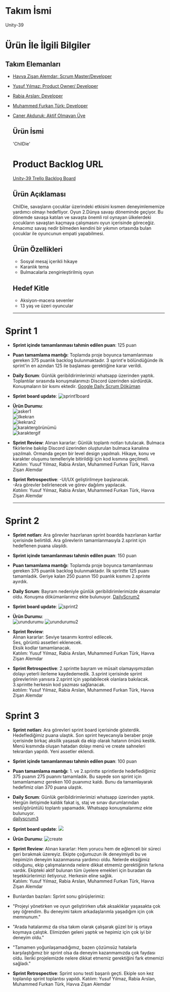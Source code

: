 # **Takım İsmi**

Unity-39

# Ürün İle İlgili Bilgiler

## Takım Elemanları
- [Havva Zişan Alemdar: Scrum Master/Developer](https://github.com/havvazisan)
- [Yusuf Yılmaz: Product Owner/ Developer](https://github.com/yu5ufyilmaz)
- [Rabia Arslan: Developer](https://github.com/feyklave)
- [Muhammed Furkan Türk: Developer](https://github.com/mfurkanturk)
- [Caner Akduruk: Aktif Olmayan Üye](https://github.com/canerakduruk)

  ## Ürün İsmi
  
  'ChilDie'

  # Product Backlog URL
  [Unity-39 Trello Backlog Board](https://trello.com/invite/b/FKLnXL2d/ATTI19b65d1241db6006bacb416f599acd581778D70D/unity-39)

  ## Ürün Açıklaması

  ChilDie, savaşların çocuklar üzerindeki etkisini kısmen deneyimlememize yardımcı olmayı hedefliyor. Oyun 2.Dünya savaşı döneminde geçiyor. Bu dönemde savaşa katılan ve savaşta önemli rol oynayan ülkelerdeki çocukların savaştan kaçmaya çalışmasını oyun içerisinde göreceğiz. Amacımız savaş nedir bilmeden kendini bir yıkımın ortasında bulan çocuklar ile oyuncunun empati yapabilmesi. 

  ## Ürün Özellikleri
  
  - Sosyal mesaj içerikli hikaye
  - Karanlık tema
  - Bulmacalarla zenginleştirilmiş oyun
  
  ## Hedef Kitle

   - Aksiyon-macera sevenler
   - 13 yaş ve üzeri oyuncular

  ---

# Sprint 1

  - **Sprint içinde tamamlanması tahmin edilen puan**: 125 puan

  -  **Puan tamamlama mantığı**: Toplamda proje boyunca tamamlanması gereken 375 puanlık backlog bulunmaktadır. 3 sprint'e bölündüğünde ilk sprint'in en azından 125 ile başlaması gerektiğine karar verildi.

  -  **Daily Scrum**: Günlük geribildirimlerimizi whatsapp üzerinden yaptık. Toplantılar sırasında konuşmalarımızı Discord üzerinden sürdürdük. Konuşmaların bir kısmı ektedir.
    [Google Daily Scrum Döküman](https://docs.google.com/document/d/1kbJguhVFqE5Gtyb0yvew65h-MpoLBR-cYYN5P8h0GVQ/edit?usp=sharing)

  -  **Sprint board update**:
  ![sprint1board](https://github.com/yu5ufyilmaz/GoogleBootcamp/blob/main/images/sprint1board.png) 

  -   **Ürün Durumu**:  
    ![asker1](https://github.com/yu5ufyilmaz/GoogleBootcamp/blob/main/images/asker.gif)  
    ![ilkekran](https://github.com/yu5ufyilmaz/GoogleBootcamp/blob/main/images/ilkekran.jpeg)  
    ![ikekran2](https://github.com/yu5ufyilmaz/GoogleBootcamp/blob/main/images/ilkekran2.jpeg)  
    ![karaktergörünümü](https://github.com/yu5ufyilmaz/GoogleBootcamp/blob/main/images/karakterg%C3%B6r%C3%BCn%C3%BCm%C3%BC.png)  
    ![karaktergif](https://github.com/yu5ufyilmaz/GoogleBootcamp/blob/main/images/karaktergif.gif)  
    

  -   **Sprint Review**:
       Alınan kararlar: Günlük toplantı notları tutulacak. Bulmaca fikirlerine bakılıp Discord üzerinden oluşturulan bulmaca kanalına yazılmalı. Ormanda geçen bir level design yapılmalı. Hikaye, konu ve karakter oluşumu temelleriyle bitirildiği için kod kısmına geçilmeli.  
      Katılım: Yusuf Yılmaz, Rabia Arslan, Muhammed Furkan Türk, Havva Zişan Alemdar

  -   **Sprint Retrospective**:
      -UI/UX geliştirilmeye başlanacak.  
      -Ara görevler belirlenecek ve görev dağılımı yapılacak.  
        *Katılım*: Yusuf Yılmaz, Rabia Arslan, Muhammed Furkan Türk, Havva Zişan Alemdar

       ---

# Sprint 2

  - **Sprint notları**:  Ara görevler hazırlanan sprint boardda hazırlanan kartlar içerisinde belirtildi. Ara görevlerin tamamlanmasıyla 2.sprint için hedeflenen puana ulaşıldı.

 - **Sprint içinde tamamlanması tahmin edilen puan**: 150 puan

 -  **Puan tamamlama mantığı**: Toplamda proje boyunca tamamlanması gereken 375 puanlık backlog bulunmaktadır. İlk sprintte 125 puanı tamamladık. Geriye kalan 250 puanın 150 puanlık kısmını 2.sprinte ayırdık.

 -  **Daily Scrum**: Bayram nedeniyle günlük geribildirimlerimizde aksamalar oldu. Konuşma dökümanlarımız ekte bulunuyor.
   [DailyScrum2](https://docs.google.com/document/d/1ldwl8DcnRtl-9D-tc1cHd8eM3UO3EjBr7qzSB7W5Qt0/edit?usp=sharing)

 - **Sprint board update**:
  ![sprint2](https://github.com/yu5ufyilmaz/GoogleBootcamp/blob/main/images/sprint2board.png)

 -   **Ürün Durumu**:    
   ![urundurumu](https://github.com/yu5ufyilmaz/GoogleBootcamp/blob/main/images/oyungelisimi.png)
   ![urundurumu2](https://github.com/yu5ufyilmaz/GoogleBootcamp/blob/main/images/oyungelisimi2.png)

-   **Sprint Review**:  
    Alınan kararlar: Seviye tasarımı kontrol edilecek.  
    Ses, görüntü assetleri eklenecek.  
    Eksik kodlar tamamlanacak.  
       Katılım: Yusuf Yılmaz, Rabia Arslan, Muhammed Furkan Türk, Havva Zişan Alemdar
    
  -   **Sprint Retrospective**: 2.sprintte bayram ve müsait olamayışımızdan dolayı yeterli ilerleme kaydedemedik. 3.sprint içerisinde sprint görevlerinin yanısıra 2.sprint için yapılabilecek olanlara bakılacak. 3.sprintte herkesin kod yazması sağlanacak.  
         *katılım*: Yusuf Yılmaz, Rabia Arslan, Muhammed Furkan Türk, Havva Zişan Alemdar

# Sprint 3

- **Sprint notları**: Ara görevleri sprint board içerisinde gösterdik. Hedeflediğimiz puana ulaştık. Son sprint heyecanıyla beraber proje içerisinde birkaç aksilik yaşasak da ekip olarak hatanın önünü kestik. Menü kısmında oluşan hatadan dolayı menü ve create sahneleri tekrardan yapıldı. Yeni assetler eklendi.

- **Sprint içinde tamamlanması tahmin edilen puan**: 100 puan

- **Puan tamamlama mantığı**: 1. ve 2.sprintte sprintlerde hedeflediğimiz 375 puanın 275 puanını tamamladık. Bu sayede son sprint için tamamlamamız gereken 100 puanımız kaldı. Bunu da tamamlayarak hedefimiz olan 370 puana ulaştık.
   
- **Daily Scrum**: Günlük geribildirimlerimizi whatsapp üzerinden yaptık. Hergün iletişimde kaldık fakat iş, staj ve sınav durumlarından sesli/görüntülü toplantı yapamadık. Whatsapp konuşmalarımız ekte bulunuyor.  
  [dailyscrum3](https://docs.google.com/document/d/1U9Q8_lM-E9w5vQieq1FFl_szp65XIcjPcEjz-91HGBw/edit?usp=sharing)
- **Sprint board update**:
    ![](https://github.com/yu5ufyilmaz/GoogleBootcamp/blob/main2/images/sprint3board.png)

- **Ürün Durumu**:
  ![create](https://github.com/yu5ufyilmaz/GoogleBootcamp/blob/main2/images/BootcampCredits.jpg)

-   **Sprint Review**:  Alınan kararlar: Hem yorucu hem de eğlenceli bir süreci geri bırakmak üzereyiz. Ekipte çoğumuzun ilk deneyimiydi bu ve hepimizin deneyim kazanmasına yardımcı oldu. Nelerde eksiğimiz olduğunu, ekip çalışmalarında nelere dikkat etmemiz gerektiğinin farkına vardık. Ekipteki aktif bulunan tüm üyelere emekleri için buradan da teşekkürlerimizi iletiyoruz. Herkesin eline sağlık.  
Katılım: Yusuf Yılmaz, Rabia Arslan, Muhammed Furkan Türk, Havva Zişan Alemdar  

-  Bunlardan bazıları: Sprint sonu görüşlerimiz:
  
  -   "Projeyi yönetirken ve oyun geliştirirken ufak aksaklıklar yaşasakta çok şey öğrendim. Bu deneyimi takım arkadaşlarımla yaşadığım için çok memnunum."
  -   "Arada hatalarımız da olsa takım olarak çalışarak güzel bir iş ortaya koymaya çalıştık. Elimizden geleni yaptık ve hepimiz için çok iyi bir deneyim oldu."
  -   "Tamamen yoğunlaşamadığımız, bazen çözümsüz hatalarla karşılaştığımız bir sprint olsa da deneyim kazanmamızda çok faydası oldu. İleriki projelemizde nelere dikkat etmemiz gerektiğini fark etmemizi sağladı."

     
  -  **Sprint Retrospective**: Sprint sonu testi başarılı geçti. Ekiple son kez toplanılıp sprint toplantısı yapıldı.
 Katılım: Yusuf Yılmaz, Rabia Arslan, Muhammed Furkan Türk, Havva Zişan Alemdar





      

  

  

      
  
  
